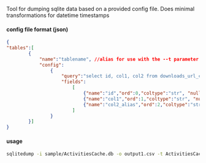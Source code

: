 
Tool for dumping sqlite data based on a provided config file. 
Does minimal transformations for datetime timestamps 

#### config file format (json)

~~~json
{
"tables":[
        {
            "name":"tablename", //alias for use with the --t parameter
            "config":
                { 
                    "query":"select id, col1, col2 from downloads_url_chains" , 
                    "fields":
                        [
                            {"name":"id","ord":0,"coltype":"str", "nullable":0},
                            {"name":"col1","ord":1,"coltype":"str", "nullable":0},
                            {"name":"col2_alias","ord":2,"coltype":"str", "nullable":0}
                        ]
                }
        }]
}
~~~


#### usage

~~~bash
sqlitedump -i sample/ActivitiesCache.db -o output1.csv -t ActivitiesCache -c config/win_timeline.json
~~~
